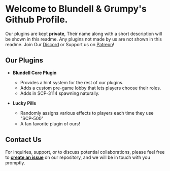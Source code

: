 # Welcome to Blundell & Grumpy's Github Profile.

Our plugins are kept **private**, Their name along with a short description will be shown in this readme. Any plugins not made by us are not shown in this readme.
Join Our [Discord](https://discord.gg/blundellandgrumpys) or
Support us on [Patreon](https://www.patreon.com/join/blundellandgrumpy)!

## Our Plugins

- **Blundell Core Plugin**
  - Provides a hint system for the rest of our plugins.
  - Adds a custom pre-game lobby that lets players choose their roles.
  - Adds in SCP-3114 spawning naturally.

- **Lucky Pills**
  - Randomly assigns various effects to players each time they use "SCP-500" 
  - A fan favorite plugin of ours!

## Contact Us

For inquiries, support, or to discuss potential collaborations, please feel free to **[create an issue](https://github.com/BlundellandGrumpys/.github/issues/new)** on our repository, and we will be in touch with you promptly.

